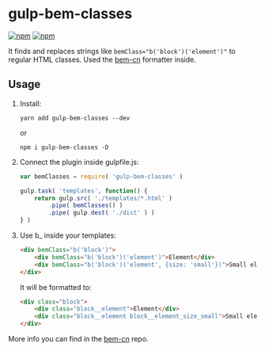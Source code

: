 # gulp-bem-classes

[![npm](https://img.shields.io/npm/dt/gulp-bem-classes.svg)](https://www.npmjs.com/package/gulp-bem-classes)
[![npm](https://img.shields.io/npm/v/gulp-bem-classes.svg)](https://www.npmjs.com/package/gulp-bem-classes)

It finds and replaces strings like `bemClass="b('block')('element')"` to regular HTML classes. Used the [bem-cn](https://github.com/albburtsev/bem-cn) formatter inside.

## Usage

1. Install:

    `yarn add gulp-bem-classes --dev`

    or

    `npm i gulp-bem-classes -D`

2. Connect the plugin inside gulpfile.js:

    ```js
    var bemClasses = require( 'gulp-bem-classes' )

    gulp.task( 'templates', function() {
        return gulp.src( './templates/*.html' )
            .pipe( bemClasses() )
            .pipe( gulp.dest( './dist' ) )
    } )
    ```

3. Use b_ inside your templates:

    ```html
    <div bemClass="b('block')">
        <div bemClass="b('block')('element')">Element</div>
        <div bemClass="b('block')('element', {size: 'small'})">Small element</div>
    </div>
    ```

    It will be formatted to:

    ```html
    <div class="block">
        <div class="block__element">Element</div>
        <div class="block__element block__element_size_small">Small element</div>
    </div>
    ```

More info you can find in the [bem-cn](https://github.com/albburtsev/bem-cn) repo.